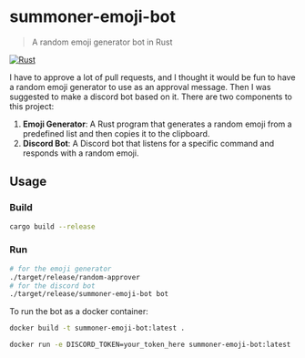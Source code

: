 # summoner-emoji-bot

> A random emoji generator bot in Rust


[![Rust](https://github.com/ShawonAshraf/random-approver/actions/workflows/build.yml/badge.svg)](https://github.com/ShawonAshraf/random-approver/actions/workflows/build.yml)

I have to approve a lot of pull requests, and I thought it would be fun to have a random emoji generator to use as an
approval message. Then I was suggested to make a discord bot based on it. There are two components to this project:

1. **Emoji Generator**: A Rust program that generates a random emoji from a predefined list and then copies it to the
   clipboard.
2. **Discord Bot**: A Discord bot that listens for a specific command and responds with a random emoji.

## Usage

### Build

```bash
cargo build --release
```

### Run

```bash
# for the emoji generator
./target/release/random-approver
# for the discord bot
./target/release/summoner-emoji-bot bot
```

To run the bot as a docker container:

```bash
docker build -t summoner-emoji-bot:latest .

docker run -e DISCORD_TOKEN=your_token_here summoner-emoji-bot:latest
```